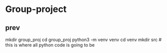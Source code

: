 # Group-project

## prev

mkdir group_proj
cd group_proj
python3 -m venv venv
cd venv
mkdir src # this is where all python code is going to be

